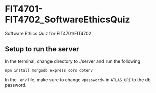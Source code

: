 # FIT4701-FIT4702_SoftwareEthicsQuiz
Software Ethics Quiz for FIT4701/FIT4702

## Setup to run the server
In the terminal, change directory to ./server and run the following

```
npm install mongodb express cors dotenv
```

In the `.env` file, make sure to change `<password>` in `ATLAS_URI` to the db password.
